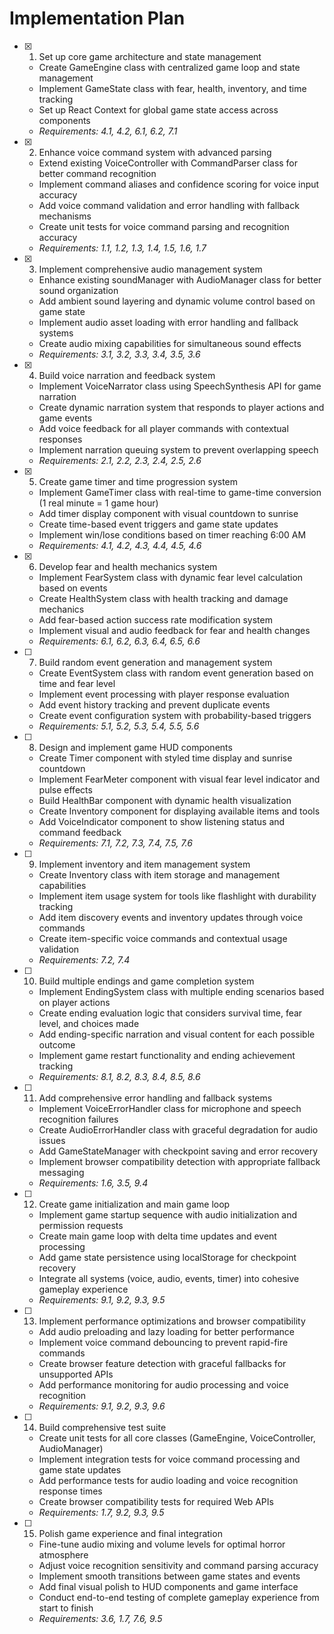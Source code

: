 # Implementation Plan

- [x] 1. Set up core game architecture and state management





  - Create GameEngine class with centralized game loop and state management
  - Implement GameState class with fear, health, inventory, and time tracking
  - Set up React Context for global game state access across components
  - _Requirements: 4.1, 4.2, 6.1, 6.2, 7.1_

- [x] 2. Enhance voice command system with advanced parsing





  - Extend existing VoiceController with CommandParser class for better command recognition
  - Implement command aliases and confidence scoring for voice input accuracy
  - Add voice command validation and error handling with fallback mechanisms
  - Create unit tests for voice command parsing and recognition accuracy
  - _Requirements: 1.1, 1.2, 1.3, 1.4, 1.5, 1.6, 1.7_

- [x] 3. Implement comprehensive audio management system





  - Enhance existing soundManager with AudioManager class for better sound organization
  - Add ambient sound layering and dynamic volume control based on game state
  - Implement audio asset loading with error handling and fallback systems
  - Create audio mixing capabilities for simultaneous sound effects
  - _Requirements: 3.1, 3.2, 3.3, 3.4, 3.5, 3.6_

- [x] 4. Build voice narration and feedback system




  - Implement VoiceNarrator class using SpeechSynthesis API for game narration
  - Create dynamic narration system that responds to player actions and game events
  - Add voice feedback for all player commands with contextual responses
  - Implement narration queuing system to prevent overlapping speech
  - _Requirements: 2.1, 2.2, 2.3, 2.4, 2.5, 2.6_

- [x] 5. Create game timer and time progression system





  - Implement GameTimer class with real-time to game-time conversion (1 real minute = 1 game hour)
  - Add timer display component with visual countdown to sunrise
  - Create time-based event triggers and game state updates
  - Implement win/lose conditions based on timer reaching 6:00 AM
  - _Requirements: 4.1, 4.2, 4.3, 4.4, 4.5, 4.6_

- [x] 6. Develop fear and health mechanics system





  - Implement FearSystem class with dynamic fear level calculation based on events
  - Create HealthSystem class with health tracking and damage mechanics
  - Add fear-based action success rate modification system
  - Implement visual and audio feedback for fear and health changes
  - _Requirements: 6.1, 6.2, 6.3, 6.4, 6.5, 6.6_

- [ ] 7. Build random event generation and management system
  - Create EventSystem class with random event generation based on time and fear level
  - Implement event processing with player response evaluation
  - Add event history tracking and prevent duplicate events
  - Create event configuration system with probability-based triggers
  - _Requirements: 5.1, 5.2, 5.3, 5.4, 5.5, 5.6_

- [ ] 8. Design and implement game HUD components
  - Create Timer component with styled time display and sunrise countdown
  - Implement FearMeter component with visual fear level indicator and pulse effects
  - Build HealthBar component with dynamic health visualization
  - Create Inventory component for displaying available items and tools
  - Add VoiceIndicator component to show listening status and command feedback
  - _Requirements: 7.1, 7.2, 7.3, 7.4, 7.5, 7.6_

- [ ] 9. Implement inventory and item management system
  - Create Inventory class with item storage and management capabilities
  - Implement item usage system for tools like flashlight with durability tracking
  - Add item discovery events and inventory updates through voice commands
  - Create item-specific voice commands and contextual usage validation
  - _Requirements: 7.2, 7.4_

- [ ] 10. Build multiple endings and game completion system
  - Implement EndingSystem class with multiple ending scenarios based on player actions
  - Create ending evaluation logic that considers survival time, fear level, and choices made
  - Add ending-specific narration and visual content for each possible outcome
  - Implement game restart functionality and ending achievement tracking
  - _Requirements: 8.1, 8.2, 8.3, 8.4, 8.5, 8.6_

- [ ] 11. Add comprehensive error handling and fallback systems
  - Implement VoiceErrorHandler class for microphone and speech recognition failures
  - Create AudioErrorHandler class with graceful degradation for audio issues
  - Add GameStateManager with checkpoint saving and error recovery
  - Implement browser compatibility detection with appropriate fallback messaging
  - _Requirements: 1.6, 3.5, 9.4_

- [ ] 12. Create game initialization and main game loop
  - Implement game startup sequence with audio initialization and permission requests
  - Create main game loop with delta time updates and event processing
  - Add game state persistence using localStorage for checkpoint recovery
  - Integrate all systems (voice, audio, events, timer) into cohesive gameplay experience
  - _Requirements: 9.1, 9.2, 9.3, 9.5_

- [ ] 13. Implement performance optimizations and browser compatibility
  - Add audio preloading and lazy loading for better performance
  - Implement voice command debouncing to prevent rapid-fire commands
  - Create browser feature detection with graceful fallbacks for unsupported APIs
  - Add performance monitoring for audio processing and voice recognition
  - _Requirements: 9.1, 9.2, 9.3, 9.6_

- [ ] 14. Build comprehensive test suite
  - Create unit tests for all core classes (GameEngine, VoiceController, AudioManager)
  - Implement integration tests for voice command processing and game state updates
  - Add performance tests for audio loading and voice recognition response times
  - Create browser compatibility tests for required Web APIs
  - _Requirements: 1.7, 9.2, 9.3, 9.5_

- [ ] 15. Polish game experience and final integration
  - Fine-tune audio mixing and volume levels for optimal horror atmosphere
  - Adjust voice recognition sensitivity and command parsing accuracy
  - Implement smooth transitions between game states and events
  - Add final visual polish to HUD components and game interface
  - Conduct end-to-end testing of complete gameplay experience from start to finish
  - _Requirements: 3.6, 1.7, 7.6, 9.5_